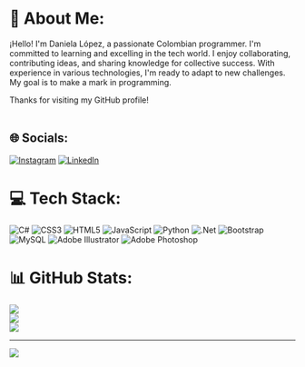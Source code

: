 # 💫 About Me:
¡Hello! I'm Daniela López, a passionate Colombian programmer. I'm committed to learning and excelling in the tech world. I enjoy collaborating, contributing ideas, and sharing knowledge for collective success. With experience in various technologies, I'm ready to adapt to new challenges. My goal is to make a mark in programming.

Thanks for visiting my GitHub profile! <br><br>


## 🌐 Socials:
[![Instagram](https://img.shields.io/badge/Instagram-%23E4405F.svg?logo=Instagram&logoColor=white)](https://instagram.com/msdaniela_lopez) [![LinkedIn](https://img.shields.io/badge/LinkedIn-%230077B5.svg?logo=linkedin&logoColor=white)](https://linkedin.com/in/daniela-lópez-137753253) 

# 💻 Tech Stack:
![C#](https://img.shields.io/badge/c%23-%23239120.svg?style=for-the-badge&logo=c-sharp&logoColor=white) ![CSS3](https://img.shields.io/badge/css3-%231572B6.svg?style=for-the-badge&logo=css3&logoColor=white) ![HTML5](https://img.shields.io/badge/html5-%23E34F26.svg?style=for-the-badge&logo=html5&logoColor=white) ![JavaScript](https://img.shields.io/badge/javascript-%23323330.svg?style=for-the-badge&logo=javascript&logoColor=%23F7DF1E) ![Python](https://img.shields.io/badge/python-3670A0?style=for-the-badge&logo=python&logoColor=ffdd54) ![.Net](https://img.shields.io/badge/.NET-5C2D91?style=for-the-badge&logo=.net&logoColor=white) ![Bootstrap](https://img.shields.io/badge/bootstrap-%238511FA.svg?style=for-the-badge&logo=bootstrap&logoColor=white) ![MySQL](https://img.shields.io/badge/mysql-%2300000f.svg?style=for-the-badge&logo=mysql&logoColor=white) ![Adobe Illustrator](https://img.shields.io/badge/adobe%20illustrator-%23FF9A00.svg?style=for-the-badge&logo=adobe%20illustrator&logoColor=white) ![Adobe Photoshop](https://img.shields.io/badge/adobe%20photoshop-%2331A8FF.svg?style=for-the-badge&logo=adobe%20photoshop&logoColor=white)
# 📊 GitHub Stats:
![](https://github-readme-stats.vercel.app/api?username=Danilop109&theme=midnight-purple&hide_border=false&include_all_commits=false&count_private=false)<br/>
![](https://github-readme-streak-stats.herokuapp.com/?user=Danilop109&theme=midnight-purple&hide_border=false)<br/>
![](https://github-readme-stats.vercel.app/api/top-langs/?username=Danilop109&theme=midnight-purple&hide_border=false&include_all_commits=false&count_private=false&layout=compact)

---
[![](https://visitcount.itsvg.in/api?id=Danilop109&icon=0&color=5)](https://visitcount.itsvg.in)

<!-- Proudly created with GPRM ( https://gprm.itsvg.in ) -->
